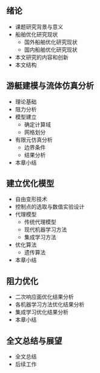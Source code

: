 ## 绪论
- 课题研究背景与意义
- 船舶优化研究现状
	- 国外船舶优化研究现状
	- 国内船舶优化研究现状
- 本文研究的内容和创新
- 本文结构

## 游艇建模与流体仿真分析
- 理论基础
- 阻力分析
- 模型建立
	- 确定计算域
	- 网格划分
- 有限元仿真分析
	- 边界条件
	- 结果分析
- 本章小结

## 建立优化模型
- 自由变形技术
- 控制点的选取与数值实验设计
- 代理模型
	- 传统代理模型
	- 现代机器学习方法
	- 集成学习方法
- 优化算法
	- 遗传算法
- 本章小结

## 阻力优化
- 二次响应面优化结果分析
- 各机器学习方法优化结果分析
- 集成学习优化结果分析
- 本章小结

## 全文总结与展望
- 全文总结
- 后续工作